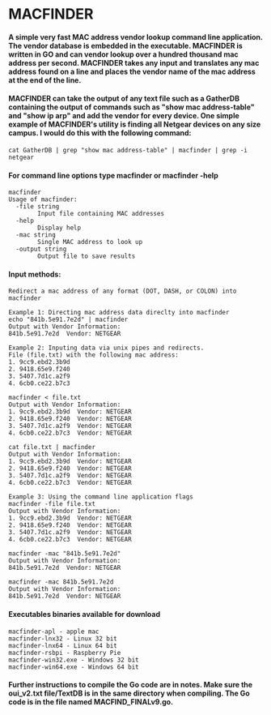 # MACFINDER
#### A simple very fast MAC address vendor lookup command line application. The vendor database is embedded in the executable. MACFINDER is written in GO and can vendor lookup over a hundred thousand mac address per second. MACFINDER takes any input and translates any mac address found on a line and places the vendor name of the mac address at the end of the line.

#### MACFINDER can take the output of any text file such as a GatherDB containing the output of commands such as "show mac address-table" and "show ip arp" and add the vendor for every device. One simple example of MACFINDER's utility is finding all Netgear devices on any size campus. I would do this with the following command:

```
cat GatherDB | grep "show mac address-table" | macfinder | grep -i netgear
```
#### For command line options type macfinder or macfinder -help
```
macfinder 
Usage of macfinder:
  -file string
    	Input file containing MAC addresses
  -help
    	Display help
  -mac string
    	Single MAC address to look up
  -output string
    	Output file to save results
```

#### Input methods:

```
Redirect a mac address of any format (DOT, DASH, or COLON) into macfinder

Example 1: Directing mac address data direclty into macfinder
echo "841b.5e91.7e2d" | macfinder
Output with Vendor Information:
841b.5e91.7e2d  Vendor: NETGEAR

Example 2: Inputing data via unix pipes and redirects.
File (file.txt) with the following mac address:
1. 9cc9.ebd2.3b9d
2. 9418.65e9.f240
3. 5407.7d1c.a2f9
4. 6cb0.ce22.b7c3

macfinder < file.txt
Output with Vendor Information:
1. 9cc9.ebd2.3b9d  Vendor: NETGEAR
2. 9418.65e9.f240  Vendor: NETGEAR
3. 5407.7d1c.a2f9  Vendor: NETGEAR
4. 6cb0.ce22.b7c3  Vendor: NETGEAR

cat file.txt | macfinder
Output with Vendor Information:
1. 9cc9.ebd2.3b9d  Vendor: NETGEAR
2. 9418.65e9.f240  Vendor: NETGEAR
3. 5407.7d1c.a2f9  Vendor: NETGEAR
4. 6cb0.ce22.b7c3  Vendor: NETGEAR

Example 3: Using the command line application flags
macfinder -file file.txt
Output with Vendor Information:
1. 9cc9.ebd2.3b9d  Vendor: NETGEAR
2. 9418.65e9.f240  Vendor: NETGEAR
3. 5407.7d1c.a2f9  Vendor: NETGEAR
4. 6cb0.ce22.b7c3  Vendor: NETGEAR

macfinder -mac "841b.5e91.7e2d"            
Output with Vendor Information:
841b.5e91.7e2d  Vendor: NETGEAR

macfinder -mac 841b.5e91.7e2d 
Output with Vendor Information:
841b.5e91.7e2d  Vendor: NETGEAR
```
#### Executables binaries available for download
```
macfinder-apl - apple mac
macfinder-lnx32 - Linux 32 bit
macfinder-lnx64 - Linux 64 bit
macfinder-rsbpi - Raspberry Pie
macfinder-win32.exe - Windows 32 bit
macfinder-win64.exe - Windows 64 bit
```
#### Further instructions to compile the Go code are in notes. Make sure the oui_v2.txt file/TextDB is in the same directory when compiling. The Go code is in the file named MACFIND_FINALv9.go.






